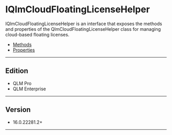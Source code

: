# IQlmCloudFloatingLicenseHelper

IQlmCloudFloatingLicenseHelper is an interface that exposes the methods and properties of the QlmCloudFloatingLicenseHelper class for managing cloud-based floating licenses.

* [Methods](methods/)
* [Properties](properties.md)

***

## Edition

* QLM Pro
* QLM Enterprise

***

## Version

* 16.0.22281.2+

***

